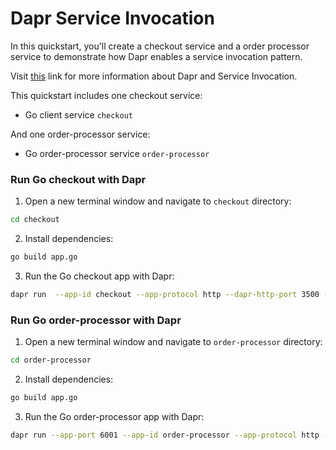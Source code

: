 # Dapr Service Invocation

In this quickstart, you'll create a checkout service and a order processor service to demonstrate how Dapr enables a service invocation pattern.

Visit [this](https://docs.dapr.io/developing-applications/building-blocks/service-invocation/) link for more information about Dapr and Service Invocation.

This quickstart includes one checkout service:

- Go client service `checkout` 

And one order-processor service: 
 
- Go order-processor service `order-processor`

### Run Go checkout with Dapr

1. Open a new terminal window and navigate to `checkout` directory: 

```bash
cd checkout
```

2. Install dependencies: 

<!-- STEP
name: Install Go dependencies
working_dir: ./checkout
-->

```bash
go build app.go
```

3. Run the Go checkout app with Dapr: 
    
```bash
dapr run  --app-id checkout --app-protocol http --dapr-http-port 3500 -- go run app.go
```

<!-- END_STEP -->
### Run Go order-processor with Dapr

1. Open a new terminal window and navigate to `order-processor` directory: 

```bash
cd order-processor
```

2. Install dependencies: 

<!-- STEP
name: Install Go dependencies
working_dir: ./order-processor
-->

```bash
go build app.go
```

3. Run the Go order-processor app with Dapr: 

```bash
dapr run --app-port 6001 --app-id order-processor --app-protocol http --dapr-http-port 3501 -- go run app.go
```

<!-- END_STEP -->
